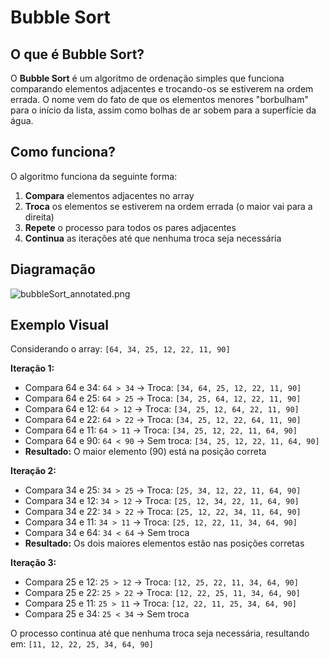 # Bubble Sort

## O que é Bubble Sort?

O **Bubble Sort** é um algoritmo de ordenação simples que funciona comparando elementos adjacentes e trocando-os se estiverem na ordem errada. O nome vem do fato de que os elementos menores "borbulham" para o início da lista, assim como bolhas de ar sobem para a superfície da água.

## Como funciona?

O algoritmo funciona da seguinte forma:

1. **Compara** elementos adjacentes no array
2. **Troca** os elementos se estiverem na ordem errada (o maior vai para a direita)
3. **Repete** o processo para todos os pares adjacentes
4. **Continua** as iterações até que nenhuma troca seja necessária

## Diagramação

![bubbleSort_annotated.png](bubbleSort_annotated.png)

## Exemplo Visual

Considerando o array: `[64, 34, 25, 12, 22, 11, 90]`

**Iteração 1:**
- Compara 64 e 34: `64 > 34` → Troca: `[34, 64, 25, 12, 22, 11, 90]`
- Compara 64 e 25: `64 > 25` → Troca: `[34, 25, 64, 12, 22, 11, 90]`
- Compara 64 e 12: `64 > 12` → Troca: `[34, 25, 12, 64, 22, 11, 90]`
- Compara 64 e 22: `64 > 22` → Troca: `[34, 25, 12, 22, 64, 11, 90]`
- Compara 64 e 11: `64 > 11` → Troca: `[34, 25, 12, 22, 11, 64, 90]`
- Compara 64 e 90: `64 < 90` → Sem troca: `[34, 25, 12, 22, 11, 64, 90]`
- **Resultado:** O maior elemento (90) está na posição correta

**Iteração 2:**
- Compara 34 e 25: `34 > 25` → Troca: `[25, 34, 12, 22, 11, 64, 90]`
- Compara 34 e 12: `34 > 12` → Troca: `[25, 12, 34, 22, 11, 64, 90]`
- Compara 34 e 22: `34 > 22` → Troca: `[25, 12, 22, 34, 11, 64, 90]`
- Compara 34 e 11: `34 > 11` → Troca: `[25, 12, 22, 11, 34, 64, 90]`
- Compara 34 e 64: `34 < 64` → Sem troca
- **Resultado:** Os dois maiores elementos estão nas posições corretas

**Iteração 3:**
- Compara 25 e 12: `25 > 12` → Troca: `[12, 25, 22, 11, 34, 64, 90]`
- Compara 25 e 22: `25 > 22` → Troca: `[12, 22, 25, 11, 34, 64, 90]`
- Compara 25 e 11: `25 > 11` → Troca: `[12, 22, 11, 25, 34, 64, 90]`
- Compara 25 e 34: `25 < 34` → Sem troca

O processo continua até que nenhuma troca seja necessária, resultando em: `[11, 12, 22, 25, 34, 64, 90]`

